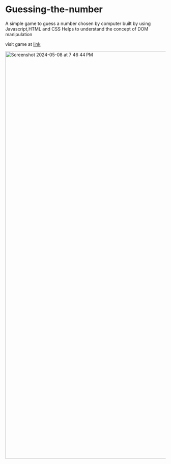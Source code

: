 # Guessing-the-number
A simple game to guess a number chosen by computer built by using Javascript,HTML and CSS
Helps to understand the concept of  DOM manipulation

visit game at [link](https://cs251000.github.io/guess-the-number/)

<img width="1280" alt="Screenshot 2024-05-08 at 7 46 44 PM" src="https://github.com/CS251000/guess-the-number/assets/99918088/d8cbd458-b665-4a04-8987-2417cfff3363">
